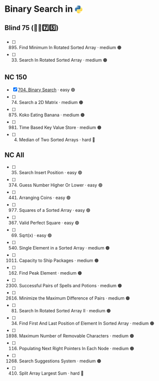 # Binary Search in <img src="../../assets/pythonLogo.png" alt="Python logo" style="height: 1em; vertical-align: sub;">


## Blind 75 (🧑‍🦯7️⃣5️⃣)
- [ ] 895. Find Minimum In Rotated Sorted Array · medium 🟠
- [ ] 33. Search In Rotated Sorted Array · medium 🟠

## NC 150
- [x] [704. Binary Search](https://github.com/flenhu/leetcode/blob/main/Python/05_binarySearch/704_binarySearch.ipynb) · easy 🟢 
- [ ] 74. Search a 2D Matrix · medium 🟠
- [ ] 875. Koko Eating Banana · medium 🟠
- [ ] 981. Time Based Key Value Store · medium 🟠
- [ ] 4. Median of Two Sorted Arrays · hard 🔴

## NC All
- [ ] 35. Search Insert Position · easy 🟢 
- [ ] 374. Guess Number Higher Or Lower · easy 🟢 
- [ ] 441. Arranging Coins · easy 🟢 
- [ ] 977. Squares of a Sorted Array · easy 🟢 
- [ ] 367. Valid Perfect Square · easy 🟢 
- [ ] 69. Sqrt(x) · easy 🟢 
- [ ] 540. Single Element in a Sorted Array · medium 🟠
- [ ] 1011. Capacity to Ship Packages · medium 🟠
- [ ] 162. Find Peak Element · medium 🟠
- [ ] 2300. Successful Pairs of Spells and Potions · medium 🟠
- [ ] 2616. Minimize the Maximum Difference of Pairs · medium 🟠	
- [ ] 81. Search In Rotated Sorted Array II · medium 🟠
- [ ] 34. Find First And Last Position of Element In Sorted Array · medium 🟠
- [ ] 1898. Maximum Number of Removable Characters · medium 🟠
- [ ] 116. Populating Next Right Pointers In Each Node · medium 🟠
- [ ] 1268. Search Suggestions System · medium 🟠
- [ ] 410. Split Array Largest Sum · hard 🔴